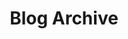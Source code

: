 ---
layout: archive
title: "Blog Archive"
permalink: /archive/
hide: false
excluded: true
icon: "fa-archive"
position: 6
---